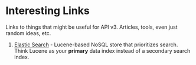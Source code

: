 # Interesting Links

Links to things that might be useful for API v3. Articles, tools, even just random ideas, etc.

1. [Elastic Search](http://www.elasticsearch.org/) - Lucene-based NoSQL store that prioritizes search. Think Lucene as your **primary** data index instead of a secondary search index.
